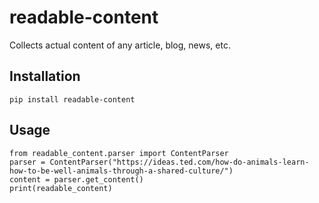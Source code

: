# readable-content
Collects actual content of any article, blog, news, etc.

## Installation

`pip install readable-content`

## Usage

```
from readable_content.parser import ContentParser
parser = ContentParser("https://ideas.ted.com/how-do-animals-learn-how-to-be-well-animals-through-a-shared-culture/")
content = parser.get_content()
print(readable_content)
```
